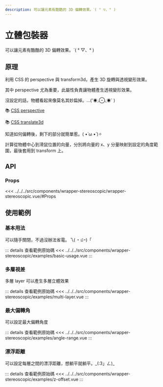 ```yaml
---
description: 可以讓元素有酷酷的 3D 偏轉效果。ˋ( ° ▽、° ) 
---
```


<script setup>
import BasicUsage from '../../../src/components/wrapper-stereoscopic/examples/basic-usage.vue'
import MultiLayer from '../../../src/components/wrapper-stereoscopic/examples/multi-layer.vue'
import AngleRange from '../../../src/components/wrapper-stereoscopic/examples/angle-range.vue'
import ZOffset from '../../../src/components/wrapper-stereoscopic/examples/z-offset.vue'
</script>

# 立體包裝器

可以讓元素有酷酷的 3D 偏轉效果。ˋ( ° ▽、° )

## 原理

利用 CSS 的 perspective 與 transform3d，產生 3D 旋轉與透視變形效果。

其中 perspective 尤為重要，此屬性負責讓物體產生透視變形效果。

沒設定的話，物體看起來像莫名其妙扁掉。...('◉◞⊖◟◉` )

📚 [CSS perspective](https://developer.mozilla.org/zh-CN/docs/Web/CSS/perspective)

📚 [CSS translate3d](https://developer.mozilla.org/zh-TW/docs/Web/CSS/transform-function/translate3d)

知道如何偏轉後，剩下的部分就簡單惹。( •̀ ω •́ )✧

計算從物體中心到滑鼠位置的向量，分別將向量的 x、y 分量映射到設定的角度範圍，最後套用到 transform 上。

## API

### Props

<<< ../../../src/components/wrapper-stereoscopic/wrapper-stereoscopic.vue/#Props

## 使用範例

### 基本用法

可以隨手關閉，不過沒辦法省電。乁( ◔ ௰◔)「

<basic-usage/>

::: details 查看範例原始碼
<<< ../../../src/components/wrapper-stereoscopic/examples/basic-usage.vue
:::

### 多層視差

多層 layer 可以產生多層立體效果

<multi-layer/>

::: details 查看範例原始碼
<<< ../../../src/components/wrapper-stereoscopic/examples/multi-layer.vue
:::

### 最大偏轉角

可以設定最大偏轉角度

<angle-range/>

::: details 查看範例原始碼
<<< ../../../src/components/wrapper-stereoscopic/examples/angle-range.vue
:::

### 漂浮距離

可以設定每層之間的漂浮距離，想躺平就躺平。\_(:3」ㄥ)\_

<z-offset/>

::: details 查看範例原始碼
<<< ../../../src/components/wrapper-stereoscopic/examples/z-offset.vue
:::
